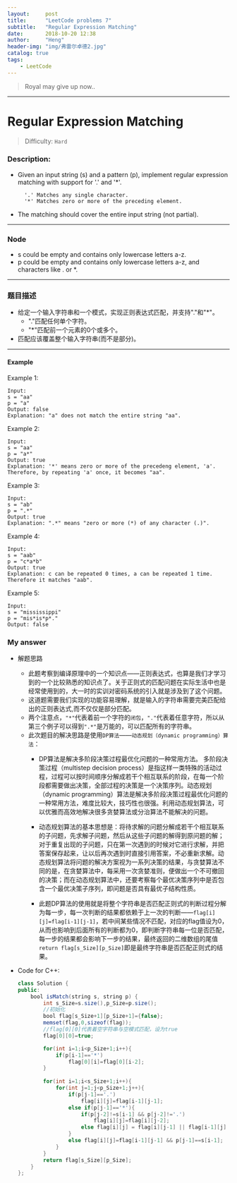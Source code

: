 ```yaml
---
layout:     post
title:      "LeetCode problems 7"
subtitle:   "Regular Expression Matching"
date:       2018-10-20 12:38
author:     "Heng"
header-img: "img/弗雷尔卓德2.jpg"
catalog: true
tags:
    - LeetCode
---
```


>Royal may give up now..

---

# Regular Expression Matching   

>Difficulty: `Hard`

### Description:


- Given an input string (s) and a pattern (p), implement regular expression matching with support for '.' and '*'.

        '.' Matches any single character.
        '*' Matches zero or more of the preceding element.

- The matching should cover the entire input string (not partial).

----


### Node

- s could be empty and contains only lowercase letters a-z.
- p could be empty and contains only lowercase letters a-z, and characters like . or *.

---

### 题目描述

- 给定一个输入字符串和一个模式，实现正则表达式匹配，并支持"."和"*"。
    - "."匹配任何单个字符。
    - "*"匹配前一个元素的0个或多个。
- 匹配应该覆盖整个输入字符串(而不是部分)。

---

#### Example

Example 1:

    Input:
    s = "aa"
    p = "a"
    Output: false
    Explanation: "a" does not match the entire string "aa".

Example 2:

    Input:
    s = "aa"
    p = "a*"
    Output: true
    Explanation: '*' means zero or more of the precedeng element, 'a'. Therefore, by repeating 'a' once, it becomes "aa".

Example 3:

    Input:
    s = "ab"
    p = ".*"
    Output: true
    Explanation: ".*" means "zero or more (*) of any character (.)".

Example 4:

    Input:
    s = "aab"
    p = "c*a*b"
    Output: true
    Explanation: c can be repeated 0 times, a can be repeated 1 time. Therefore it matches "aab".

Example 5:

    Input:
    s = "mississippi"
    p = "mis*is*p*."
    Output: false

### My answer

- 解题思路

    - 此题考察到编译原理中的一个知识点——正则表达式，也算是我们才学习到的一个比较熟悉的知识点了。关于正则式的匹配问题在实际生活中也是经常使用到的，大一时的实训对密码系统的引入就是涉及到了这个问题。
    - 这道题需要我们实现的功能容易理解，就是输入的字符串需要完美匹配给出的正则表达式,而不仅仅是部分匹配。
    - 两个注意点，`"*"`代表着前一个字符的`闭包`，`"."`代表着任意字符，所以从第三个例子可以得到`".*"`是万能的，可以匹配所有的字符串。
    - 此次题目的解决思路是使用`DP算法`——`动态规划（dynamic programming）算法`：
        - DP算法是解决多阶段决策过程最优化问题的一种常用方法。
        多阶段决策过程（multistep decision process）是指这样一类特殊的活动过程，过程可以按时间顺序分解成若干个相互联系的阶段，在每一个阶段都需要做出决策，全部过程的决策是一个决策序列。动态规划（dynamic programming）算法是解决多阶段决策过程最优化问题的一种常用方法，难度比较大，技巧性也很强。利用动态规划算法，可以优雅而高效地解决很多贪婪算法或分治算法不能解决的问题。

        - 动态规划算法的基本思想是：将待求解的问题分解成若干个相互联系的子问题，先求解子问题，然后从这些子问题的解得到原问题的解；对于重复出现的子问题，只在第一次遇到的时候对它进行求解，并把答案保存起来，让以后再次遇到时直接引用答案，不必重新求解。动态规划算法将问题的解决方案视为一系列决策的结果，与贪婪算法不同的是，在贪婪算法中，每采用一次贪婪准则，便做出一个不可撤回的决策；而在动态规划算法中，还要考察每个最优决策序列中是否包含一个最优决策子序列，即问题是否具有最优子结构性质。

        - 此题DP算法的使用就是将整个字符串是否匹配正则式的判断过程分解为每一步，每一次判断的结果都依赖于上一次的判断——`flag[i][j]=flag[i-1][j-1]`，若中间某些情况不匹配，对应的flag值设为0，从而也影响到后面所有的判断都为0，即判断字符串每一位是否匹配，每一步的结果都会影响下一步的结果，最终返回的二维数组的尾值`return flag[s_Size][p_Size]`即是最终字符串是否匹配正则式的结果。

- Code for C++:

    ```java
    class Solution {
    public:
        bool isMatch(string s, string p) {
            int s_Size=s.size(),p_Size=p.size();
            //初始化
            bool flag[s_Size+1][p_Size+1]={false};
            memset(flag,0,sizeof(flag));
            //flag[0][0]代表着空字符串与空模式匹配，设为true
            flag[0][0]=true;

            for(int i=1;i<p_Size+1;i++){
                if(p[i-1]=='*')
                    flag[0][i]=flag[0][i-2];
            }
            
            for(int i=1;i<s_Size+1;i++){
                for(int j=1;j<p_Size+1;j++){
                    if(p[j-1]=='.')
                        flag[i][j]=flag[i-1][j-1];
                    else if(p[j-1]=='*'){
                        if(p[j-2]!=s[i-1] && p[j-2]!='.')
                            flag[i][j]=flag[i][j-2];
                        else flag[i][j] = flag[i][j-1] || flag[i-1][j] || flag[i][j-2];
                    }
                    else flag[i][j]=flag[i-1][j-1] && p[j-1]==s[i-1];
                }
            }
            return flag[s_Size][p_Size];
        }
    };
    ```
